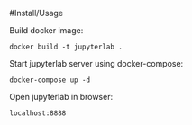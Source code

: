 #Install/Usage

Build docker image:
```
docker build -t jupyterlab .
```

Start jupyterlab server using docker-compose:
```
docker-compose up -d
```

Open jupyterlab in browser:
```
localhost:8888
```
